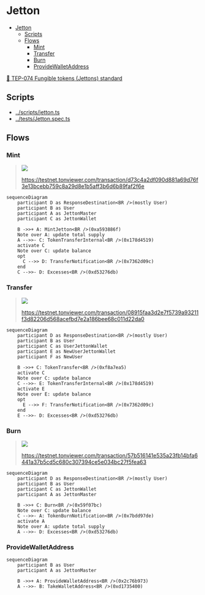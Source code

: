 # Jetton

- [Jetton](#jetton)
  - [Scripts](#scripts)
  - [Flows](#flows)
    - [Mint](#mint)
    - [Transfer](#transfer)
    - [Burn](#burn)
    - [ProvideWalletAddress](#providewalletaddress)

[📖 TEP-074 Fungible tokens (Jettons) standard](https://github.com/ton-blockchain/TEPs/blob/master/text/0074-jettons-standard.md)

## Scripts

-   [../scripts/jetton.ts](https://github.com/Laisky/tact-utils/blob/main/scripts/jetton.ts)
-   [../tests/Jetton.spec.ts](https://github.com/Laisky/tact-utils/blob/main/tests/Jetton.spec.ts)

## Flows

### Mint

> ![](https://s3.laisky.com/uploads/2024/10/jetton-mint.png)
>
> <https://testnet.tonviewer.com/transaction/d73c4a2df090d881a69d76f3e13bcebb759c8a29d8e1b5aff3b6d6b89faf2f6e>

```mermaid
sequenceDiagram
    participant D as ResponseDestination<BR />(mostly User)
    participant B as User
    participant A as JettonMaster
    participant C as JettonWallet

    B ->>+ A: MintJetton<BR />(0xa593886f)
    Note over A: update total supply
    A -->>- C: TokenTransferInternal<BR />(0x178d4519)
    activate C
    Note over C: update balance
    opt
      C -->> D: TransferNotification<BR />(0x7362d09c)
    end
    C -->>- D: Excesses<BR />(0xd53276db)
```

### Transfer

> ![](https://s3.laisky.com/uploads/2024/10/jetton-transfer.png)
>
> <https://testnet.tonviewer.com/transaction/08915faa3d2e7f5739a93211f3d82206d568acefbd7e2a186bee68c011d22da0>

```mermaid
sequenceDiagram
    participant D as ResponseDestination<BR />(mostly User)
    participant B as User
    participant C as UserJettonWallet
    participant E as NewUserJettonWallet
    participant F as NewUser

    B ->>+ C: TokenTransfer<BR />(0xf8a7ea5)
    activate C
    Note over C: update balance
    C -->>- E: TokenTransferInternal<BR />(0x178d4519)
    activate E
    Note over E: update balance
    opt
      E -->> F: TransferNotification<BR />(0x7362d09c)
    end
    E -->>- D: Excesses<BR />(0xd53276db)
```

### Burn

> ![](https://s3.laisky.com/uploads/2024/10/jetton-burn.png)
>
> <https://testnet.tonviewer.com/transaction/57b516141e535a23fb14bfa6441a37b5cd5c680c307394ce5e034bc27f5fea63>

```mermaid
sequenceDiagram
    participant D as ResponseDestination<BR />(mostly User)
    participant B as User
    participant C as JettonWallet
    participant A as JettonMaster

    B ->>+ C: Burn<BR />(0x59f07bc)
    Note over C: update balance
    C -->>- A: TokenBurnNotification<BR />(0x7bdd97de)
    activate A
    Note over A: update total supply
    A -->>- D: Excesses<BR />(0xd53276db)
```

### ProvideWalletAddress

```mermaid
sequenceDiagram
    participant B as User
    participant A as JettonMaster

    B ->>+ A: ProvideWalletAddress<BR />(0x2c76b973)
    A -->>- B: TakeWalletAddress<BR />(0xd1735400)
```
